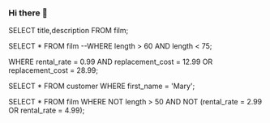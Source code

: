 ### Hi there 👋

<!--
**cantimagur/cantimagur** is a ✨ _special_ ✨ repository because its `README.md` (this file) appears on your GitHub profile.

Here are some ideas to get you started:

- 🔭 I’m currently working on ...
- 🌱 I’m currently learning ...
- 👯 I’m looking to collaborate on ...
- 🤔 I’m looking for help with ...
- 💬 Ask me about ...
- 📫 How to reach me: ...
- 😄 Pronouns: ...
- ⚡ Fun fact: ...
-->


SELECT title,description FROM film;

SELECT * FROM film
--WHERE length > 60 AND length < 75;

WHERE rental_rate = 0.99 AND replacement_cost = 12.99 OR replacement_cost = 28.99;

SELECT * FROM customer
WHERE first_name = 'Mary';

SELECT * FROM film
WHERE NOT length > 50 AND NOT (rental_rate = 2.99 OR rental_rate = 4.99);
